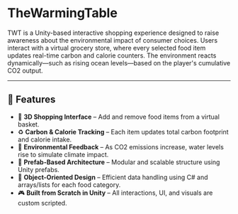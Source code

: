 # TheWarmingTable

TWT is a Unity-based interactive shopping experience designed to raise awareness about the environmental impact of consumer choices. Users interact with a virtual grocery store, where every selected food item updates real-time carbon and calorie counters. The environment reacts dynamically—such as rising ocean levels—based on the player's cumulative CO2 output.

---

## 🌟 Features

- 🧺 **3D Shopping Interface** – Add and remove food items from a virtual basket.
- ♻️ **Carbon & Calorie Tracking** – Each item updates total carbon footprint and calorie intake.
- 🌊 **Environmental Feedback** – As CO2 emissions increase, water levels rise to simulate climate impact.
- 🧱 **Prefab-Based Architecture** – Modular and scalable structure using Unity prefabs.
- 🧠 **Object-Oriented Design** – Efficient data handling using C# and arrays/lists for each food category.
- 🎮 **Built from Scratch in Unity** – All interactions, UI, and visuals are custom scripted.
